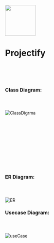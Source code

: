  
  <img style="text-align:center;width: 100px" src="https://github.com/flesten-ali/Projectify.NET/assets/126335000/f79b2612-c77b-4665-add2-11b8dd8b5732"  />    
 
   # Projectify
<br/><br/><br/> 

 
### Class Diagram:<br/><br/><br/> 
 

![ClassDigrma](https://github.com/flesten-ali/Projectify.NET/assets/126335000/82f9b4b4-f0d2-4c37-951e-c566c6b158d0)


<br/><br/><br/><br/><br/><br/><br/><br/><br/>




### ER Diagram:<br/><br/><br/> 
 

![ER](https://github.com/flesten-ali/Projectify.NET/assets/126335000/4c25439c-c398-4603-853b-b0343ae5c797)


### Usecase Diagram:<br/><br/><br/> 
![useCase](https://github.com/flesten-ali/Projectify.NET/assets/126335000/aee98782-8b4f-4e72-8ac3-3b32e1def719)
